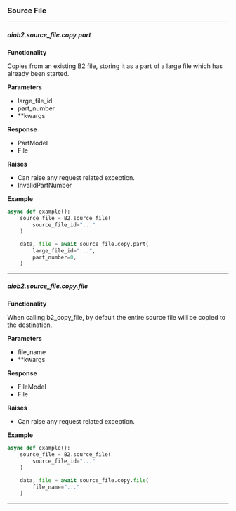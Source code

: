 ### Source File
___

##### aiob2.source_file.copy.part

**Functionality**

Copies from an existing B2 file, storing it as a part of a large file which has already been started.


**Parameters**

- large_file_id
- part_number
- **kwargs

**Response**

- PartModel
- File

**Raises**

- Can raise any request related exception.
- InvalidPartNumber

**Example**

```python
async def example():
    source_file = B2.source_file(
        source_file_id="..."
    )

    data, file = await source_file.copy.part(
        large_file_id="...",
        part_number=0,
    )
```

___

##### aiob2.source_file.copy.file

**Functionality**

When calling b2_copy_file, by default the entire source file will be copied to the destination.


**Parameters**

- file_name
- **kwargs

**Response**

- FileModel
- File

**Raises**

- Can raise any request related exception.

**Example**

```python
async def example():
    source_file = B2.source_file(
        source_file_id="..."
    )

    data, file = await source_file.copy.file(
        file_name="..."
    )
```

___